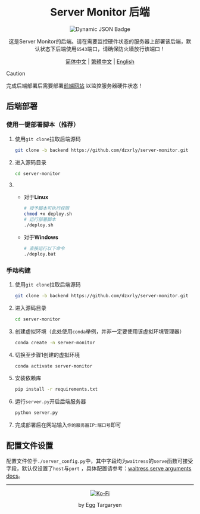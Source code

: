<div align="center">

# Server Monitor 后端

</div>

<div align="center">

![Dynamic JSON Badge](https://img.shields.io/badge/dynamic/json?url=https%3A%2F%2Fraw.githubusercontent.com%2Fdzxrly%2Fserver-monitor%2Fbackend%2Finfo.json&query=%24.version&prefix=V&style=flat-square&label=Version)

</div>

<div align="center">

这是Server Monitor的后端。请在需要监控硬件状态的服务器上部署该后端，默认状态下后端使用`6543`端口，请确保防火墙放行该端口！

</div>

<div align="center">

[简体中文](../../docs/zh-CN/README.md) | [繁體中文](../../docs/zh-TW/README.md) | [English](../../README.md)

</div>

> [!CAUTION]
>
> 完成后端部署后需要部署[前端网站](https://github.com/dzxrly/server-monitor/blob/frontend/docs/zh-CN/README.md)
> 以监控服务器硬件状态！

## 后端部署

### 使用一键部署脚本（推荐）

1. 使用`git clone`拉取后端源码

   ```bash
   git clone -b backend https://github.com/dzxrly/server-monitor.git
   ```

2. 进入源码目录

   ```bash
   cd server-monitor
   ```

3.
    - 对于**Linux**

      ```bash
      # 授予脚本可执行权限
      chmod +x deploy.sh
      # 运行部署脚本
      ./deploy.sh
      ```

    - 对于**Windows**

      ```bash
      # 直接运行以下命令
      ./deploy.bat
      ```

### 手动构建

1. 使用`git clone`拉取后端源码

   ```bash
   git clone -b backend https://github.com/dzxrly/server-monitor.git
   ```

2. 进入源码目录

   ```bash
   cd server-monitor
   ```

3. 创建虚拟环境（此处使用`conda`举例，并非一定要使用该虚拟环境管理器）

   ```bash
   conda create -n server-monitor
   ```

4. 切换至步骤1创建的虚拟环境

   ```bash
   conda activate server-monitor
   ```

5. 安装依赖库

   ```bash
   pip install -r requirements.txt
   ```

6. 运行`server.py`开启后端服务器

   ```bash
   python server.py
   ```

7. 完成部署后在网站输入`你的服务器IP:端口号`即可

## 配置文件设置

配置文件位于`./server_config.py`中，其中字段均为`waitress`的`serve`函数可接受字段，默认仅设置了`host`与`port`
，具体配置请参考：[waitress serve arguments docs](https://docs.pylonsproject.org/projects/waitress/en/latest/arguments.html#arguments)。

---

<div align="center">

[![Ko-Fi](https://img.shields.io/badge/Ko--fi-F16061?style=for-the-badge&logo=ko-fi&logoColor=white)](https://ko-fi.com/eggtargaryen)

</div>

<div align="center">

by Egg Targaryen

</div>
